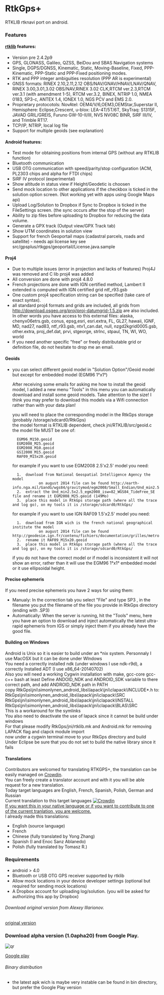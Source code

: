 RtkGps+
=======

RTKLIB rtknavi port on android.


### Features

#### [rtklib][rtklib] features:

* Version pre 2.4.2p9
* GPS, GLONASS, Galileo, QZSS, BeiDou and SBAS Navigation systems
* Single, DGPS/DGNSS, Kinematic, Static, Moving-Baseline, Fixed,
  PPP-Kinematic, PPP-Static and PPP-Fixed positioning modes.
* RTK and PPP integer ambiguities resolution (PPP AR is experimental)
* GNSS formats: 
  RINEX 2.10,2.11,2.12 OBS/NAV/GNAV/HNAV/LNAV/QNAV, RINEX 3.00,3.01,3.02
    OBS/NAV,RINEX 3.02 CLK,RTCM ver.2.3,RTCM ver.3.1 (with amendment 1-5),
    RTCM ver.3.2, BINEX, NTRIP 1.0, NMEA 0183, SP3-c, ANTEX 1.4, IONEX 1.0,
    NGS PCV and EMS 2.0.
* Proprietary protocotols: 
  NovAtel: OEM4/V/6,OEM3,OEMStar,Superstar II, Hemisphere: Eclipse,Crescent,
    u-blox: LEA-4T/5T/6T, SkyTraq: S1315F, JAVAD GRIL/GREIS, Furuno
    GW-10-II/III, NVS NV08C BINR, SiRF III/IV, and Trimble RT17.
* TCP/IP, NTRIP, local log file
* Support for multiple geoids (see explanation)

#### Android features:

* Test mode for obtaining positions from internal GPS (without any RTKLIB function)
* Bluetooth communication
* USB OTG communication with speed/parity/stop configuration (ACM, PL2303 chips and alpha for FTDI chips)
* SiRF IV protocol (experimental)
* Show altitude in status view if Height/Geodetic is choosen
* Send mock location to other applications if the checkbox is ticked in the solution option screen. (Not working yet with apps using Google Maps api)
* Upload Log/Solution to Dropbox if Sync to Dropbox is ticked in the FileSettings screen. (the sync occurs after the stop of the server)
* Ability to zip files before uploading to Dropbox for reducing the data volume.
* Generate a GPX track (Output view/GPX Track tab)
* Show UTM coordinates in solution view
* Support for french Geoportail maps (cadastral parcels, roads and satellite) - needs api license key see src/gpsplus/rtkgps/geoportail/License.java.sample 

#### Proj4
* Due to multiple issues (error in projection and lacks of features) Proj4J was removed and C lib proj4 was added
* All conversion are done with proj4 4.8.0
* French projections are done with IGN certified method, Lambert II extended is computed with IGN certified grid ntf_r93.gsb
* One custom proj4 specification string can be specified (take care of exact syntax).  
* all standard proj4 formats and grids are included, all grids from http://download.osgeo.org/proj/proj-datumgrid-1.5.zip are also included. In other words you have access to this external files: alaska, chenyx06etrs.gsb, conus, epsg,esri, esri.extra, FL, GL27, hawaii, IGNF, MD, nad27, nad83, ntf_r93.gsb, ntv1_can.dat, null, nzgd2kgrid0005.gsb, other.extra, proj_def.dat, prvi, stgeorge, strlnc, stpaul, TN, WI, WO, world
* If you need another specific "free" or freely distributable grid or definition file, do not hesitate to drop me an email.

#### Geoids
* you can select different geoid model in "Solution Option"/Geoid model but except for embedded model (EGM96 1°x1°)  
     
  After receiving some emails for asking me how to install the geoid model, I added a new menu "Tools" in this menu you can automatically download and install
  some geoid models. Take attention to the size! I think you may prefer to download this models via a Wifi connection rather than with your data plan!  
    

  you will need to place the corresponding model in the RtkGps storage (probably /storage/sdcard0/RtkGps)  
  the model format is RTKLIB dependent, check jni/RTKLIB/src/geoid.c  
  the model file MUST be one of:  
  ```
    EGM96_M150.geoid  
    EGM2008_M25.geoid  
    EGM2008_M10.geoid  
    GSI2000_M15.geoid
    RAF09_M15x20.geoid  
  ```
  
  for example if you want to use EGM2008 2.5'x2.5' model you need:
  ```
    1.  download from National Geospatial Intelligence Agency the model  
  			  on august 2014 file can be found http://earth-info.nga.mil/GandG/wgs84/gravitymod/egm2008/Small_Endian/Und_min2.5x2.5_egm2008_isw=82_WGS84_TideFree_SE.gz   
    2.  extract the Und_min2.5x2.5_egm2008_isw=82_WGS84_TideFree_SE file and rename it EGM2008_M25.geoid (149Mo)   
    3.  place this model in RtkGps storage path (where all the trace and log go), on my tools it is /storage/sdcard0/RtkGps/
  ```

  for example if you want to use IGN RAF09 1.5'x2.5' model you need:
  ```
    1.  download from IGN wich is the french national geographical institute the model  
  			  on august 2014 file can be found http://geodesie.ign.fr/contenu/fichiers/documentation/grilles/metropole/RAF09.mnt   
    2.  rename it RAF09_M15x20.geoid    
    3.  place this model in RtkGps storage path (where all the trace and log go), on my tools it is /storage/sdcard0/RtkGps/
  ```
   
  if you do not have the correct model or if model is inconsistent it will not show an error, rather than it will use the EGM96 1°x1° embedded model or it use ellipsoidal height.
  				
#### Precise ephemeris
If you need precise ephemeris you have 2 ways for using them:  
* Manualy: In the correction tab you select "File" and type SP3 , in the filename you put the filename of the file you provide in RtkGps directory (ending with .SP3)  
* Automatically: When the server is running, hit the "Tools" menu, here you have an option to download and inject automatically the latest ultra-rapid ephemeris from IGS or simply inject them if you already have the good file.  
  
#### Building on Windows
Android is Unix so it is easier to build under an *nix system. Personnaly I use MacOSX but it can be done under WIndows  
You need a correctly installed ndk (under windows I use ndk-r9d), a correctly Installed ADT (I use x86_64-20140702)  
Also you will need a working Cygwin installation with make, gcc-core gcc-c++ bash at least 
Define ANDOID_NDK and ANDROID_SDK variable to there correct path, and add ANDROID_NDK path in PATH  
copy RtkGps\jni\simonlynen_android_libs\lapack\jni\clapack\INCLUDE\*.h to:  
  RtkGps\jni\simonlynen_android_libs\lapack\jni\clapack\SRC  
  RtkGps\jni\simonlynen_android_libs\lapack\jni\clapack\INSTALL  
  RtkGps\jni\simonlynen_android_libs\lapack\jni\clapack\BLAS\SRC  
This is a workaround for the symlinks  
You also need to deactivate the use of lapack since it cannot be build under windows  
For that please modify RtkGps/jni/rtklib.mk and Android.mk for removing LAPACK flag and clapck module import  
now under a cygwin terminal move to your RtkGps directory and build  
Under Eclipse be sure that you do not set to build the native library since it fails  
  
#### Translations
Contributors are welcomed for translating RTKGPS+, the translation can be easily managed on [Crowdin](https://crowdin.com/project/gpsplusrtkgps/invite).   
You can freely create a translator account and with it you will be able request for a new translation.  
Today target languages are English, French, Spanish, Polish, German and Russian  
Current translation to this target languages [![Crowdin](https://d322cqt584bo4o.cloudfront.net/gpsplusrtkgps/localized.png)](https://crowdin.com/project/gpsplusrtkgps)  
[If you want this in your native language or if you want to contribute to one of the current tranlation, you are welcome.](https://crowdin.com/project/gpsplusrtkgps/invite)  
I already made this translations:
* English (source language)
* French  
* Chinese (fully translated by Yong Zhang)
* Spanish (I and Enoc Sanz Ablanedo)
* Polish (fully translated by Tomasz R.)


### Requirements

* android > 4.0
* Bluetooth or USB OTG GPS receiver supported by rtklib
* Allow mock locations in your device developer settings (optional but required for sending mock locations)
* A Dropbox account for uploading log/solution. (you will be asked for authorizing this app by Dropbox)

###### Download original version from Alexey Illarionov.
[original version](https://github.com/illarionov/RtkGps)

### Download alpha version (1.0apha20) from Google Play.

![qr](https://raw.githubusercontent.com/eltorio/RtkGps/master/qr_googleplay.png)

[Google play](https://play.google.com/store/apps/details?id=gpsplus.rtkgps)


[rtklib]: http://www.rtklib.com/

###### Binary distribution

* the latest apk wich is maybe very instable can be found in bin directory, but prefer the Google Play version
